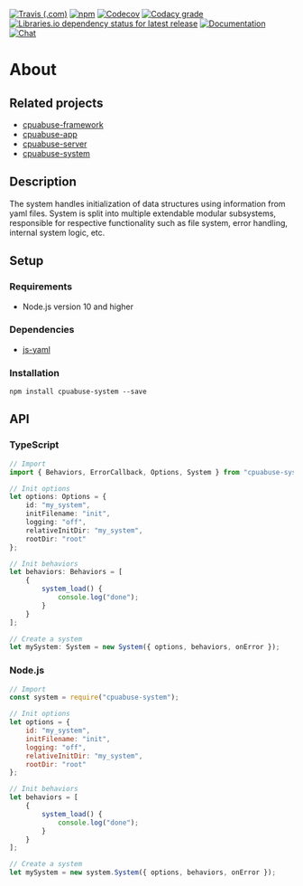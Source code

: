 [![Travis (.com)](https://img.shields.io/travis/com/cpuabuse/node-system.svg?style=for-the-badge)](https://travis-ci.com/cpuabuse/node-system)
[![npm](https://img.shields.io/npm/v/cpuabuse-system.svg?style=for-the-badge)](https://www.npmjs.com/package/cpuabuse-system)
[![Codecov](https://img.shields.io/codecov/c/github/cpuabuse/node-system.svg?style=for-the-badge)](https://codecov.io/gh/cpuabuse/node-system)
[![Codacy grade](https://img.shields.io/codefactor/grade/github/cpuabuse/node-system.svg?style=for-the-badge)](https://www.codefactor.io/repository/github/cpuabuse/node-system)
[![Libraries.io dependency status for latest release](https://img.shields.io/librariesio/release/npm/cpuabuse-system.svg?style=for-the-badge)](https://libraries.io/npm/cpuabuse-system)
[![Documentation](https://img.shields.io/badge/documentation-gh--pages-success.svg?style=for-the-badge)](https://cpuabuse.github.io/node-system/)
[![Chat](https://img.shields.io/badge/chat-slack-success.svg?style=for-the-badge)](https://join.slack.com/t/cpuabuse/shared_invite/enQtNjYzMjQ4NjY1MTUzLTZjMTY1M2NiYmZkNzBjMzI0YTQ4OGVjZDA1ODJkNjFiNDU1NDQwYjViMjBjODA1Y2Y4ZjNiYmUzODA2YWI3NDM)

# About

## Related projects

- [cpuabuse-framework](https://github.com/cpuabuse/node-framework)
- [cpuabuse-app](https://github.com/cpuabuse/node-app)
- [cpuabuse-server](https://github.com/cpuabuse/node-server)
- [cpuabuse-system](https://github.com/cpuabuse/node-system)

## Description

The system handles initialization of data structures using information from yaml files. System is split into multiple extendable modular subsystems, responsible for respective functionality such as file system, error handling, internal system logic, etc.

## Setup

### Requirements

- Node.js version 10 and higher

### Dependencies

- [js-yaml](https://github.com/nodeca/js-yaml)

### Installation

```
npm install cpuabuse-system --save
```

## API

### TypeScript

```typescript
// Import
import { Behaviors, ErrorCallback, Options, System } from "cpuabuse-system";

// Init options
let options: Options = {
	id: "my_system",
	initFilename: "init",
	logging: "off",
	relativeInitDir: "my_system",
	rootDir: "root"
};

// Init behaviors
let behaviors: Behaviors = [
	{
		system_load() {
			console.log("done");
		}
	}
];

// Create a system
let mySystem: System = new System({ options, behaviors, onError });
```

### Node.js

```javascript
// Import
const system = require("cpuabuse-system");

// Init options
let options = {
	id: "my_system",
	initFilename: "init",
	logging: "off",
	relativeInitDir: "my_system",
	rootDir: "root"
};

// Init behaviors
let behaviors = [
	{
		system_load() {
			console.log("done");
		}
	}
];

// Create a system
let mySystem = new system.System({ options, behaviors, onError });
```
